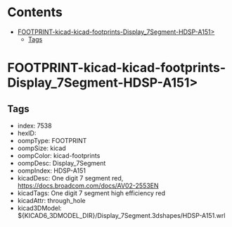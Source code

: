 



Contents
========

* [FOOTPRINT-kicad-kicad-footprints-Display_7Segment-HDSP-A151>](#footprint-kicad-kicad-footprints-display_7segment-hdsp-a151)
	* [Tags](#tags)

# FOOTPRINT-kicad-kicad-footprints-Display_7Segment-HDSP-A151>

## Tags

- index: 7538
- hexID: 
- oompType: FOOTPRINT
- oompSize: kicad
- oompColor: kicad-footprints
- oompDesc: Display_7Segment
- oompIndex: HDSP-A151
- kicadDesc: One digit 7 segment red, https://docs.broadcom.com/docs/AV02-2553EN
- kicadTags: One digit 7 segment high efficiency red
- kicadAttr: through_hole
- kicad3DModel: ${KICAD6_3DMODEL_DIR}/Display_7Segment.3dshapes/HDSP-A151.wrl
